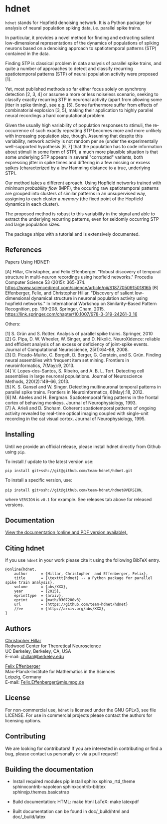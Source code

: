 hdnet
=====

`hdnet` stands for Hopfield denoising network. It is a Python package
for analysis of neural population spiking data, i.e. parallel spike trains.

In particular, it provides a novel method for finding and extracting
salient low-dimensional representations of the dynamics of populations
of spiking neurons based on a denoising approach to spatiotemporal
patterns (STP) contained in the data.

Finding STP is classical problem in data analysis of parallel spike
trains, and quite a number of approaches to detect and classify
recurring spatiotemporal patterns (STP) of neural population activity
were proposed [1].

Yet, most published methods so far either focus solely on synchrony
detection [2, 3, 4] or assume a more or less noiseless scenario, seeking to
classify exactly recurring STP in neuronal activity (apart from allowing
some jitter in spike timing), see e.g. [5]. Some furthermore suffer from
effects of combinatorial explosion [3, 5], making their application to
highly parallel neural recordings a hard computational problem.

Given the usually high variability of population responses to stimuli,
the re-occurrence of such exactly repeating STP becomes more and more
unlikely with increasing population size, though. Assuming that despite
this variability, network activity is not random per se (under the
experimentally well-supported hypothesis [6, 7] that the population has
to code information about stimuli in some form of STP), a much more
plausible situation is that some underlying STP appears in several
"corrupted" variants,  both expressing jitter in spike times and differing
in a few missing or excess spikes (characterized by a low Hamming distance
to a true, underlying STP).

Our method takes a different aproach. Using Hopfield networks trained
with *minimum probability flow* (MPF), the occuring raw spatiotemporal
patterns are grouped into clusters of similar patterns in an unsupervised
way, assigning to each cluster a *memory* (the fixed point of the
Hopfield dynamics in each cluster).

The proposed method is robust to this variability in the signal and able to
extract the underlying recurring patterns, even for seldomly occurring STP
and large population sizes.

The package ships with a tutorial and is extensively documented.

References
----------
Papers Using HDNET:

[A] Hillar, Christopher, and Felix Effenberger. "Robust discovery of temporal structure in multi-neuron recordings using hopfield networks." Procedia Computer Science 53 (2015): 365-374.
https://www.sciencedirect.com/science/article/pii/S1877050915018165
[B] Effenberger, Felix, and Christopher Hillar. "Discovery of salient low-dimensional dynamical structure in neuronal population activity using hopfield networks." In International Workshop on Similarity-Based Pattern Recognition, pp. 199-208. Springer, Cham, 2015.
https://link.springer.com/chapter/10.1007/978-3-319-24261-3_16

Others:

[1] S. Grün and S. Rotter. Analysis of parallel spike trains. Springer, 2010  
[2] G. Pipa, D. W. Wheeler, W. Singer, and D. Nikolić. NeuroXidence: reliable 
and efficient analysis of an excess or deficiency of joint-spike events. 
Journal of Computational Neuroscience, 25(1):64–88, 2008.  
[3] D. Picado-Muiño, C. Borgelt, D. Berger, G. Gerstein, and S. Grün. Finding
neural assemblies with frequent item set mining.
Frontiers in neuroinformatics, 7(May):9, 2013.  
[4] V. Lopes-dos-Santos, S. Ribeiro, and A. B. L. Tort. Detecting cell assemblies
in large neuronal populations. Journal of Neuroscience Methods, 220(2):149–66, 2013.  
[5] K. S. Gansel and W. Singer. Detecting multineuronal temporal patterns in 
parallel spike trains. Frontiers in Neuroinformatics, 6(May):18, 2012.  
[6] M. Abeles and H. Bergman. Spatiotemporal firing patterns in the frontal cortex 
of behaving monkeys. Journal of Neurophysiology, 1993.  
[7] A. Arieli and D. Shoham. Coherent spatiotemporal patterns of ongoing activity
revealed by real-time optical imaging coupled with single-unit recording in the cat
visual cortex. Journal of Neurophysiology, 1995.


Installing
----------

Until we provide an official release, please install hdnet directly from Github using `pip`.

To install / update to the latest version use:

`pip install git+ssh://git@github.com/team-hdnet/hdnet.git`

To install a specific version, use:

`pip install git+ssh://git@github.com/team-hdnet/hdnet@VERSION`,

where `VERSION` is `v0.1` for example. See releases tab above for released versions.
 

Documentation
-------------

[View the documentation (online and PDF version available).](http://team-hdnet.github.io/hdnet) 


Citing hdnet
------------

If you use `hdnet` in your work please cite it using the following BibTeX entry.

```
@online{hdnet,
    author      = {Hillar, Christopher  and Effenberger, Felix},
    title       = {\texttt{hdnet} -- a Python package for parallel spike train analysis},
    volume      = {abs/XXX},
    year        = {2015},
    eprinttype  = {arxiv},
    eprint      = {math/0307200v3}
    url         = {https://github.com/team-hdnet/hdnet}
    //ee        = {http://arxiv.org/abs/XXX},
}
```


Authors
-------

[Christopher Hillar](http://www.msri.org/people/members/chillar/)  
Redwood Center for Theoretical Neuroscience  
UC Berkeley, Berkeley, CA, USA  
E-mail: chillar@berkeley.edu

[Felix Effenberger](http://personal-homepages.mis.mpg.de/effen/)  
Max-Planck-Institute for Mathematics in the Sciences  
Leipzig, Germany  
E-mail: Felix.Effenberger@mis.mpg.de


License
-------

For non-commercial use, `hdnet` is licensed under the GNU GPLv3, see file LICENSE.
For use in commercial projects please contact the authors for licensing options. 

Contributing
------------

We are looking for contributors! If you are interested in contributing 
or find a bug, please contact us personally or via a pull request!


Building the documentation
--------------------------

* Install required modules
  pip install sphinx sphinx_rtd_theme sphinxcontrib-napoleon sphinxcontrib-bibtex sphinxjp.themes.basicstrap

* Build documentation:
  HTML: make html
  LaTeX: make latexpdf

* Built documentation can be found in doc/_build/html and doc/_build/latex

